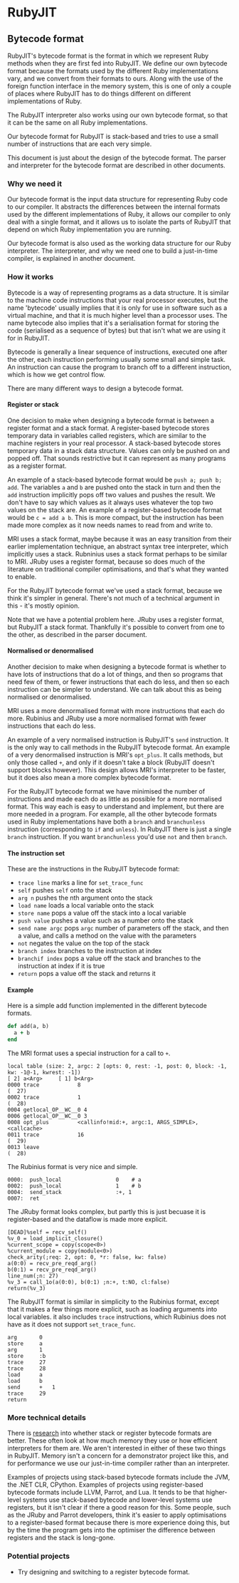 # RubyJIT

## Bytecode format

RubyJIT's bytecode format is the format in which we represent Ruby methods when
they are first fed into RubyJIT. We define our own bytecode format because the
formats used by the different Ruby implementations vary, and we convert from
their formats to ours. Along with the use of the foreign function interface in
the memory system, this is one of only a couple of places where RubyJIT has to
do things different on different implementations of Ruby.

The RubyJIT interpreter also works using our own bytecode format, so that it can
be the same on all Ruby implementations.

Our bytecode format for RubyJIT is stack-based and tries to use a small number
of instructions that are each very simple.

This document is just about the design of the bytecode format. The parser and
interpreter for the bytecode format are described in other documents.

### Why we need it

Our bytecode format is the input data structure for representing Ruby code to
our compiler. It abstracts the differences between the internal formats used by
the different implementations of Ruby, it allows our compiler to only deal with a
single format, and it allows us to isolate the parts of RubyJIT that depend on
which Ruby implementation you are running.

Our bytecode format is also used as the working data structure for our Ruby
interpreter. The interpreter, and why we need one to build a just-in-time
compiler, is explained in another document.

### How it works

Bytecode is a way of representing programs as a data structure. It is similar to
the machine code instructions that your real processor executes, but the name
'bytecode' usually implies that it is only for use in software such as a virtual
machine, and that it is much higher level than a processor uses. The name
bytecode also implies that it's a serialisation format for storing the code
(serialised as a sequence of bytes) but that isn't what we are using it for in
RubyJIT.

Bytecode is generally a linear sequence of instructions, executed one after the
other, each instruction performing usually some small and simple task. An
instruction can cause the program to branch off to a different instruction,
which is how we get control flow.

There are many different ways to design a bytecode format.

#### Register or stack

One decision to make when designing a bytecode format is between a register
format and a stack format. A register-based bytecode stores temporary data in
variables called registers, which are similar to the machine registers in your
real processor. A stack-based bytecode stores temporary data in a stack data
structure. Values can only be pushed on and popped off. That sounds restrictive
but it can represent as many programs as a register format.

An example of a stack-based bytecode format would be `push a; push b; add`. The
variables `a` and `b` are pushed onto the stack in turn and then the `add`
instruction implicitly pops off two values and pushes the result. We don't have
to say which values as it always uses whatever the top two values on the stack
are. An example of a register-based bytecode format would be `c = add a b`. This
is more compact, but the instruction has been made more complex as it now needs
names to read from and write to.

MRI uses a stack format, maybe because it was an easy transition from their
earlier implementation technique, an abstract syntax tree interpreter, which
implicitly uses a stack. Rubninius uses a stack format perhaps to be similar to
MRI. JRuby uses a register format, because so does much of the literature on
traditional compiler optimisations, and that's what they wanted to enable.

For the RubyJIT bytecode format we've used a stack format, because we think it's
simpler in general. There's not much of a technical argument in this - it's
mostly opinion.

Note that we have a potential problem here. JRuby uses a register format, but
RubyJIT a stack format. Thankfully it's possible to convert from one to the
other, as described in the parser document.

#### Normalised or denormalised

Another decision to make when designing a bytecode format is whether to have
lots of instructions that do a lot of things, and then so programs that need few
of them, or fewer instructions that each do less, and then so each instruction
can be simpler to understand. We can talk about this as being normalised or
denormalised.

MRI uses a more denormalised format with more instructions that each do more.
Rubinius and JRuby use a more normalised format with fewer instructions that
each do less.

An example of a very normalised instruction is RubyJIT's `send` instruction. It
is the only way to call methods in the RubyJIT bytecode format. An example of a
very denormalised instruction is MRI's `opt_plus`. It calls methods, but only
those called `+`, and only if it doesn't take a block (RubyJIT doesn't support
blocks however). This design allows MRI's interpreter to be faster, but it does
also mean a more complex bytecode format.

For the RubyJIT bytecode format we have minimised the number of instructions and
made each do as little as possible for a more normalised format. This way each
is easy to understand and implement, but there are more needed in a program. For
example, all the other bytecode formats used in Ruby implementations have both a
`branch` and `branchunless` instruction (corresponding to `if` and `unless`). In
RubyJIT there is just a single `branch` instruction. If you want `branchunless`
you'd use `not` and then `branch`.

#### The instruction set

These are the instructions in the RubyJIT bytecode format:

* `trace line` marks a line for `set_trace_func`
* `self` pushes `self` onto the stack
* `arg n` pushes the nth argument onto the stack
* `load name` loads a local variable onto the stack
* `store name` pops a value off the stack into a local variable
* `push value` pushes a value such as a number onto the stack
* `send name argc` pops `argc` number of parameters off the stack, and then a value, and calls a method on the value with the parameters
* `not` negates the value on the top of the stack
* `branch index` branches to the instruction at index
* `branchif index` pops a value off the stack and branches to the instruction at index if it is true
* `return` pops a value off the stack and returns it

#### Example

Here is a simple add function implemented in the different bytecode formats.

```ruby
def add(a, b)
  a + b
end
```

The MRI format uses a special instruction for a call to `+`.

```
local table (size: 2, argc: 2 [opts: 0, rest: -1, post: 0, block: -1, kw: -1@-1, kwrest: -1])
[ 2] a<Arg>     [ 1] b<Arg>     
0000 trace            8                                               (  27)
0002 trace            1                                               (  28)
0004 getlocal_OP__WC__0 4
0006 getlocal_OP__WC__0 3
0008 opt_plus         <callinfo!mid:+, argc:1, ARGS_SIMPLE>, <callcache>
0011 trace            16                                              (  29)
0013 leave                                                            (  28)
```

The Rubinius format is very nice and simple.

```
0000:  push_local                 0    # a
0002:  push_local                 1    # b
0004:  send_stack                 :+, 1
0007:  ret
```

The JRuby format looks complex, but partly this is just becuase it is
register-based and the dataflow is made more explicit.

```
[DEAD]%self = recv_self()
%v_0 = load_implicit_closure()
%current_scope = copy(scope<0>)
%current_module = copy(module<0>)
check_arity(;req: 2, opt: 0, *r: false, kw: false)
a(0:0) = recv_pre_reqd_arg()
b(0:1) = recv_pre_reqd_arg()
line_num(;n: 27)
%v_3 = call_1o(a(0:0), b(0:1) ;n:+, t:NO, cl:false)
return(%v_3)
```

The RubyJIT format is similar in simplicity to the Rubinius format, except that
it makes a few things more explicit, such as loading arguments into local
variables. it also includes `trace` instructions, which Rubinius does not have
as it does not support `set_trace_func`.

```
arg       0
store     a
arg       1
store     :b
trace     27
trace     28
load      a
load      b
send      +   1
trace     29
return
```

### More technical details

There is [research](stack-register) into whether stack or register bytecode
formats are better. These often look at how much memory they use or how
efficient interpreters for them are. We aren't interested in either of these two
things in RubyJIT. Memory isn't a concern for a demonstrator project like this,
and for performance we use our just-in-time compiler rather than an interpreter.

[stack-register]: https://www.usenix.org/legacy/events/vee05/full_papers/p153-yunhe.pdf

Examples of projects using stack-based bytecode formats include the JVM, the
.NET CLR, CPython. Examples of projects using register-based bytecode formats
include LLVM, Parrot, and Lua. It tends to be that higher-level systems use
stack-based bytecode and lower-level systems use registers, but it isn't clear
if there a good reason for this. Some people, such as the JRuby and Parrot
developers, think it's easier to apply optimisations to a register-based format
because there is more experience doing this, but by the time the program gets
into the optimiser the difference between registers and the stack is long-gone.

### Potential projects

* Try designing and switching to a register bytecode format.
